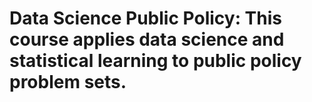 # Data Science Public Policy: This course applies data science and statistical learning to public policy problem sets.
